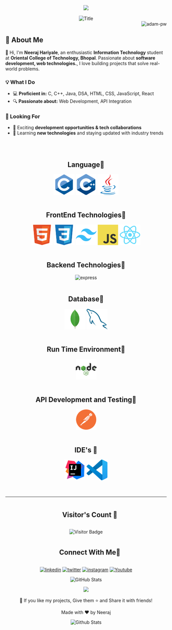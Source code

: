<!--Header Image-->
<p align="center">
  <img src="https://i.imgur.com/a0GX9Qz.png" height="200"/>
</p>


<!--Header Name GIF or Animation-->
<div align="center">
  <img src="https://readme-typing-svg.herokuapp.com?font=Architects+Daughter&color=%5584FE&size=50&center=true&vCenter=true&height=60&width=600&lines=Heyyy!+I'm+Neeraj+Hariyale;Welcome+to+my+profile!" alt="Title"></img>
</div>


<!--GIF -->
<div style="display: flex; justify-content: flex-end;">
  <img align="right" src="https://github.com/Adam-pw/Adam-pw/blob/main/animation_500_kxa883sd.gif" alt="adam-pw"   />    
</div>


<!--- About me-->
## 🚀 About Me  

👋 Hi, I'm **Neeraj Hariyale**, an enthusiastic **Information Technology** student at **Oriental College of Technology, Bhopal**. Passionate about **software development, web technologies.**, I love building projects that solve real-world problems.  

### 💡 What I Do  
- 💻 **Proficient in:** C, C++, Java, DSA, HTML, CSS, JavaScript, React  
- 🔍 **Passionate about:** Web Development, API Integration  

### 🚀 Looking For  
- 💼 Exciting **development opportunities & tech collaborations**  
- 📖 Learning **new technologies** and staying updated with industry trends  

<br><br>


<!---Language-->
<div align="center">
  <h2 align="center">Language🚀</h2>
  <img src="https://github.com/devicons/devicon/blob/master/icons/c/c-original.svg" alt="C" width="65">
  <img src="https://github.com/devicons/devicon/blob/master/icons/cplusplus/cplusplus-original.svg" alt="C++" width="65">
  <img src="https://github.com/devicons/devicon/blob/master/icons/java/java-original.svg" alt="Java" width="65">
</div>
<br>


<!--FrontEnd Technologies-->
<div align="center">
  <h2 align="center">FrontEnd Technologies🚀</h2>
  <img src="https://github.com/devicons/devicon/blob/master/icons/html5/html5-original.svg" alt="HTML" width="65">
  <img src="https://github.com/devicons/devicon/blob/master/icons/css3/css3-original.svg" alt="CSS" width="65">
  <img src="https://github.com/devicons/devicon/blob/master/icons/tailwindcss/tailwindcss-original.svg" alt="tailwind CSS" width="65">
  <img src="https://github.com/devicons/devicon/blob/master/icons/javascript/javascript-original.svg" alt="JavaScript" width="65">
  <img src="https://github.com/devicons/devicon/blob/master/icons/react/react-original.svg" alt="React" width="65">      
</div>
<br>


<!--Backend Tecnologies-->
<div align="center">
  <h2 align="center">Backend Technologies🚀</h2>
  <img src="https://i.imgur.com/gRzDY4j.png" alt="express" width="70" height="75">
</div>
<br>


<!--Database-->
<div align="center">
  <h2 align="center">Database🚀</h2>
  <img src="https://github.com/devicons/devicon/blob/master/icons/mongodb/mongodb-original.svg" alt="Mongo DB" width="65">
  <img src="https://github.com/devicons/devicon/blob/master/icons/mysql/mysql-original.svg" alt="MySQL" width="65">
</div>
<br>


<!--Run Time Environment-->
<div align="center">
    <h2 align="center">Run Time Environment🚀</h2>
    <img src="https://github.com/devicons/devicon/blob/master/icons/nodejs/nodejs-original-wordmark.svg" alt="Node js" width="65">
</div>
<br>


<!--API Development and Testing-->
<div align="center">
  <h2 align="center">API Development and Testing🚀</h2>
  <img src="https://github.com/devicons/devicon/blob/master/icons/postman/postman-original.svg" alt="postman" width="65">
</div>
<br>


<!--IDE'S-->
<div align="center">
  <h2 align="center">IDE's 🚀</h2>
  <img src="https://github.com/devicons/devicon/blob/master/icons/intellij/intellij-original.svg" alt="Intellij" width="65">
  <img src="https://github.com/devicons/devicon/blob/master/icons/vscode/vscode-original.svg" alt="VsCode" width="65">
</div>
<br><br>


<!-- Visitor's -->
----
<div id="user-content-toc">
  <ul align="center">
    <summary><h2 style="display: inline-block">Visitor's Count 👀</h2></summary>
  </ul>
  <p align="center">
    <img src="https://profile-counter.glitch.me/neerajhariyale/count.svg" alt="Visitor Badge"/>
  </p>
</div>


<!-- Connect with me TEXT -->
<!--h2 without bottom border-->
<div id="user-content-toc">
  <ul align="center">
    <summary><h2 style="display: inline-block">Connect With Me🤝</h2></summary>
  </ul>
</div>


<!--Connect With ME icons and links-->
<p align="center">
  <a href="https://www.linkedin.com/in/neeraj-hariyale-a0059022b/" target="_blank"><img align="center" src="https://user-images.githubusercontent.com/88904952/234979284-68c11d7f-1acc-4f0c-ac78-044e1037d7b0.png" alt="linkedin" height="50" width="50" /></a>
  <a href="https://x.com/NeerajHariyale3" target="_blank"><img align="center" src="https://user-images.githubusercontent.com/88904952/234980676-61bfb021-ecc8-48f7-88e6-34c1b06c4a58.png" alt="twitter" height="50" width="50" /></a> 
  <a href="https://www.instagram.com/_neeraj0001/" target="_blank"><img align="center" src="https://user-images.githubusercontent.com/88904952/234981169-2dd1e58f-4b7e-468c-8213-034ba62156c3.png" alt="instagram" height="50" width="50" /></a>
  <a href="https://www.youtube.com/@NeerajVlogs3112" target="_blank"><img align="center" src="https://i.imgur.com/ZwAx5LI.png" alt="Youtube" height="50" width="50" /></a>
</p>



<!-- Github Stats 1-->
<p align="center">
  <img src="https://github-readme-stats.vercel.app/api?username=neerajhariyale&show_icons=true&title_color=7A7ADB&icon_color=2234AE&text_color=D3D3D3&bg_color=0,000000,130F40&locale=en" alt="GitHub Stats" />
</p>

<p align="center">
  <a href="https://git.io/streak-stats"><img src="https://streak-stats.demolab.com?user=DenverCoder1"/></a>
</p>

</p>


<!--FOOTER-->
<p align="center">🤍 If you like my projects, Give them ⭐ and Share it with friends!</p>
<p align="center">Made with ❤️ by Neeraj</p>


<!--Footer GIF-->
<p align="center">
    <img src="https://raw.githubusercontent.com/bornmay/bornmay/Update/svg/Bottom.svg" alt="Github Stats" />
</p>

